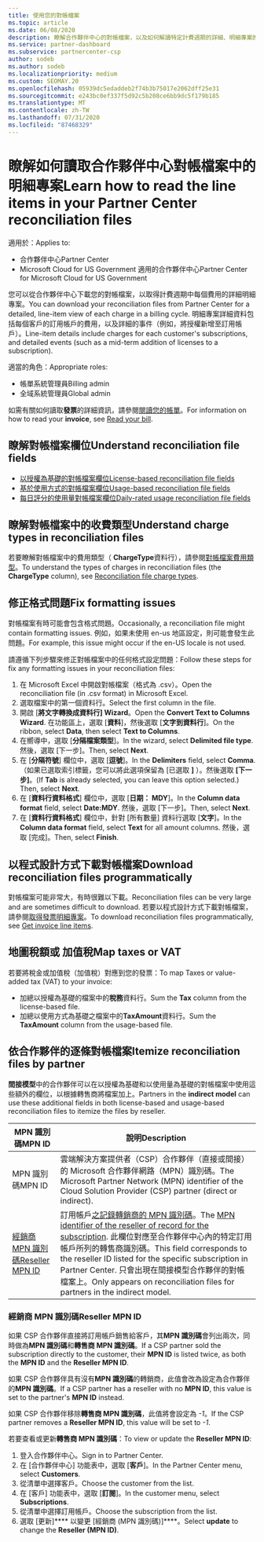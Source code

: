```yaml
---
title: 使用您的對帳檔案
ms.topic: article
ms.date: 06/08/2020
description: 瞭解合作夥伴中心的對帳檔案，以及如何解讀特定計費週期的詳細、明細專案的費用觀點。
ms.service: partner-dashboard
ms.subservice: partnercenter-csp
author: sodeb
ms.author: sodeb
ms.localizationpriority: medium
ms.custom: SEOMAY.20
ms.openlocfilehash: 05939dc5edaddeb2f74b3b75017e2062dff25e31
ms.sourcegitcommit: e243bc0ef337f5d92c5b208ce6bb9dc5f179b185
ms.translationtype: MT
ms.contentlocale: zh-TW
ms.lasthandoff: 07/31/2020
ms.locfileid: "87468329"
---
```

# <a name="learn-how-to-read-the-line-items-in-your-partner-center-reconciliation-files"></a><span data-ttu-id="60ac2-103">瞭解如何讀取合作夥伴中心對帳檔案中的明細專案</span><span class="sxs-lookup"><span data-stu-id="60ac2-103">Learn how to read the line items in your Partner Center reconciliation files</span></span>

<span data-ttu-id="60ac2-104">適用於：</span><span class="sxs-lookup"><span data-stu-id="60ac2-104">Applies to:</span></span>

- <span data-ttu-id="60ac2-105">合作夥伴中心</span><span class="sxs-lookup"><span data-stu-id="60ac2-105">Partner Center</span></span>
- <span data-ttu-id="60ac2-106">Microsoft Cloud for US Government 適用的合作夥伴中心</span><span class="sxs-lookup"><span data-stu-id="60ac2-106">Partner Center for Microsoft Cloud for US Government</span></span>

<span data-ttu-id="60ac2-107">您可以從合作夥伴中心下載您的對帳檔案，以取得計費週期中每個費用的詳細明細專案。</span><span class="sxs-lookup"><span data-stu-id="60ac2-107">You can download your reconciliation files from Partner Center for a detailed, line-item view of each charge in a billing cycle.</span></span> <span data-ttu-id="60ac2-108">明細專案詳細資料包括每個客戶的訂用帳戶的費用，以及詳細的事件（例如，將授權新增至訂用帳戶）。</span><span class="sxs-lookup"><span data-stu-id="60ac2-108">Line-item details include charges for each customer's subscriptions, and detailed events (such as a mid-term addition of licenses to a subscription).</span></span>

<span data-ttu-id="60ac2-109">適當的角色：</span><span class="sxs-lookup"><span data-stu-id="60ac2-109">Appropriate roles:</span></span>

- <span data-ttu-id="60ac2-110">帳單系統管理員</span><span class="sxs-lookup"><span data-stu-id="60ac2-110">Billing admin</span></span>
- <span data-ttu-id="60ac2-111">全域系統管理員</span><span class="sxs-lookup"><span data-stu-id="60ac2-111">Global admin</span></span>

<span data-ttu-id="60ac2-112">如需有關如何讀取**發票**的詳細資訊，請參閱[閱讀您的帳單](read-your-bill.md)。</span><span class="sxs-lookup"><span data-stu-id="60ac2-112">For information on how to read your **invoice**, see [Read your bill](read-your-bill.md).</span></span>

## <a name="understand-reconciliation-file-fields"></a><span data-ttu-id="60ac2-113">瞭解對帳檔案欄位</span><span class="sxs-lookup"><span data-stu-id="60ac2-113">Understand reconciliation file fields</span></span>

- [<span data-ttu-id="60ac2-114">以授權為基礎的對帳檔案欄位</span><span class="sxs-lookup"><span data-stu-id="60ac2-114">License-based reconciliation file fields</span></span>](license-based-recon-files.md)
- [<span data-ttu-id="60ac2-115">基於使用方式的對帳檔案欄位</span><span class="sxs-lookup"><span data-stu-id="60ac2-115">Usage-based reconciliation file fields</span></span>](usage-based-recon-files.md)
- [<span data-ttu-id="60ac2-116">每日評分的使用量對帳檔案欄位</span><span class="sxs-lookup"><span data-stu-id="60ac2-116">Daily-rated usage reconciliation file fields</span></span>](daily-rated-usage-recon-files.md)

## <a name="understand-charge-types-in-reconciliation-files"></a><span data-ttu-id="60ac2-117">瞭解對帳檔案中的收費類型</span><span class="sxs-lookup"><span data-stu-id="60ac2-117">Understand charge types in reconciliation files</span></span>

<span data-ttu-id="60ac2-118">若要瞭解對帳檔案中的費用類型（ **ChargeType**資料行），請參閱[對帳檔案費用類型](recon-file-charge-types.md)。</span><span class="sxs-lookup"><span data-stu-id="60ac2-118">To understand the types of charges in reconciliation files (the **ChargeType** column), see [Reconciliation file charge types](recon-file-charge-types.md).</span></span>

## <a name="fix-formatting-issues"></a><span data-ttu-id="60ac2-119">修正格式問題</span><span class="sxs-lookup"><span data-stu-id="60ac2-119">Fix formatting issues</span></span>

<span data-ttu-id="60ac2-120">對帳檔案有時可能會包含格式問題。</span><span class="sxs-lookup"><span data-stu-id="60ac2-120">Occasionally, a reconciliation file might contain formatting issues.</span></span> <span data-ttu-id="60ac2-121">例如，如果未使用 en-us 地區設定，則可能會發生此問題。</span><span class="sxs-lookup"><span data-stu-id="60ac2-121">For example, this issue might occur if the en-US locale is not used.</span></span>

<span data-ttu-id="60ac2-122">請遵循下列步驟來修正對帳檔案中的任何格式設定問題：</span><span class="sxs-lookup"><span data-stu-id="60ac2-122">Follow these steps for fix any formatting issues in your reconciliation files:</span></span>

1. <span data-ttu-id="60ac2-123">在 Microsoft Excel 中開啟對帳檔案（格式為 .csv）。</span><span class="sxs-lookup"><span data-stu-id="60ac2-123">Open the reconciliation file (in .csv format) in Microsoft Excel.</span></span>
2. <span data-ttu-id="60ac2-124">選取檔案中的第一個資料行。</span><span class="sxs-lookup"><span data-stu-id="60ac2-124">Select the first column in the file.</span></span>
3. <span data-ttu-id="60ac2-125">開啟 [**將文字轉換成資料行] Wizard**。</span><span class="sxs-lookup"><span data-stu-id="60ac2-125">Open the **Convert Text to Columns Wizard**.</span></span> <span data-ttu-id="60ac2-126">在功能區上，選取 [**資料**]，然後選取 [**文字到資料行**]。</span><span class="sxs-lookup"><span data-stu-id="60ac2-126">On the ribbon, select **Data**, then select **Text to Columns**.</span></span>
4. <span data-ttu-id="60ac2-127">在嚮導中，選取 [**分隔檔案類型**]。</span><span class="sxs-lookup"><span data-stu-id="60ac2-127">In the wizard, select **Delimited file type**.</span></span> <span data-ttu-id="60ac2-128">然後，選取 [下一步]。</span><span class="sxs-lookup"><span data-stu-id="60ac2-128">Then, select **Next**.</span></span>
5. <span data-ttu-id="60ac2-129">在 [**分隔符號**] 欄位中，選取 [**逗號**]。</span><span class="sxs-lookup"><span data-stu-id="60ac2-129">In the **Delimiters** field, select **Comma**.</span></span> <span data-ttu-id="60ac2-130">（如果已選取索引標籤，您可以將此選項保留為 [已選取 **]** ）。然後選取 **[下一步]**。</span><span class="sxs-lookup"><span data-stu-id="60ac2-130">(If **Tab** is already selected, you can leave this option selected.) Then, select **Next**.</span></span>
6. <span data-ttu-id="60ac2-131">在 [**資料行資料格式**] 欄位中，選取 [**日期： MDY**]。</span><span class="sxs-lookup"><span data-stu-id="60ac2-131">In the **Column data format** field, select **Date:MDY**.</span></span> <span data-ttu-id="60ac2-132">然後，選取 [下一步]。</span><span class="sxs-lookup"><span data-stu-id="60ac2-132">Then, select **Next**.</span></span>
7. <span data-ttu-id="60ac2-133">在 [**資料行資料格式**] 欄位中，針對 [所有數量] 資料行選取 [**文字**]。</span><span class="sxs-lookup"><span data-stu-id="60ac2-133">In the **Column data format** field, select **Text** for all amount columns.</span></span> <span data-ttu-id="60ac2-134">然後，選取 [完成]。</span><span class="sxs-lookup"><span data-stu-id="60ac2-134">Then, select **Finish**.</span></span>

## <a name="download-reconciliation-files-programmatically"></a><span data-ttu-id="60ac2-135">以程式設計方式下載對帳檔案</span><span class="sxs-lookup"><span data-stu-id="60ac2-135">Download reconciliation files programmatically</span></span>

<span data-ttu-id="60ac2-136">對帳檔案可能非常大，有時很難以下載。</span><span class="sxs-lookup"><span data-stu-id="60ac2-136">Reconciliation files can be very large and are sometimes difficult to download.</span></span> <span data-ttu-id="60ac2-137">若要以程式設計方式下載對帳檔案，請參閱[取得發票明細專案](https://docs.microsoft.com/partner-center/develop/get-invoiceline-items)。</span><span class="sxs-lookup"><span data-stu-id="60ac2-137">To download reconciliation files programmatically, see [Get invoice line items](https://docs.microsoft.com/partner-center/develop/get-invoiceline-items).</span></span>

## <a name="map-taxes-or-vat"></a><span data-ttu-id="60ac2-138">地圖稅額或 加值稅</span><span class="sxs-lookup"><span data-stu-id="60ac2-138">Map taxes or VAT</span></span>

<span data-ttu-id="60ac2-139">若要將稅金或加值稅（加值稅）對應到您的發票：</span><span class="sxs-lookup"><span data-stu-id="60ac2-139">To map Taxes or value-added tax (VAT) to your invoice:</span></span>

- <span data-ttu-id="60ac2-140">加總以授權為基礎的檔案中的**稅務**資料行。</span><span class="sxs-lookup"><span data-stu-id="60ac2-140">Sum the **Tax** column from the license-based file.</span></span>
- <span data-ttu-id="60ac2-141">加總以使用方式為基礎之檔案中的**TaxAmount**資料行。</span><span class="sxs-lookup"><span data-stu-id="60ac2-141">Sum the **TaxAmount** column from the usage-based file.</span></span>

## <a name="itemize-reconciliation-files-by-partner"></a><span data-ttu-id="60ac2-142">依合作夥伴的逐條對帳檔案</span><span class="sxs-lookup"><span data-stu-id="60ac2-142">Itemize reconciliation files by partner</span></span>

<span data-ttu-id="60ac2-143">**間接模型**中的合作夥伴可以在以授權為基礎和以使用量為基礎的對帳檔案中使用這些額外的欄位，以根據轉售商將檔案加上。</span><span class="sxs-lookup"><span data-stu-id="60ac2-143">Partners in the **indirect model** can use these additional fields in both license-based and usage-based reconciliation files to itemize the files by reseller.</span></span>

| <span data-ttu-id="60ac2-144">MPN 識別碼</span><span class="sxs-lookup"><span data-stu-id="60ac2-144">MPN ID</span></span> | <span data-ttu-id="60ac2-145">說明</span><span class="sxs-lookup"><span data-stu-id="60ac2-145">Description</span></span> |
| ------ | ----------- |
| <span data-ttu-id="60ac2-146">MPN 識別碼</span><span class="sxs-lookup"><span data-stu-id="60ac2-146">MPN ID</span></span> | <span data-ttu-id="60ac2-147">雲端解決方案提供者（CSP）合作夥伴（直接或間接）的 Microsoft 合作夥伴網路（MPN）識別碼。</span><span class="sxs-lookup"><span data-stu-id="60ac2-147">The Microsoft Partner Network (MPN) identifier of the Cloud Solution Provider (CSP) partner (direct or indirect).</span></span> |
| [<span data-ttu-id="60ac2-148">經銷商 MPN 識別碼</span><span class="sxs-lookup"><span data-stu-id="60ac2-148">Reseller MPN ID</span></span>](#reseller-mpn-id) | <span data-ttu-id="60ac2-149">訂用帳戶[之記錄轉銷商的 MPN 識別碼](#reseller-mpn-id)。</span><span class="sxs-lookup"><span data-stu-id="60ac2-149">The [MPN identifier of the reseller of record for the subscription](#reseller-mpn-id).</span></span> <span data-ttu-id="60ac2-150">此欄位對應至合作夥伴中心內的特定訂用帳戶所列的轉售商識別碼。</span><span class="sxs-lookup"><span data-stu-id="60ac2-150">This field corresponds to the reseller ID listed for the specific subscription in Partner Center.</span></span> <span data-ttu-id="60ac2-151">只會出現在間接模型合作夥伴的對帳檔案上。</span><span class="sxs-lookup"><span data-stu-id="60ac2-151">Only appears on reconciliation files for partners in the indirect model.</span></span> |

### <a name="reseller-mpn-id"></a><span data-ttu-id="60ac2-152">經銷商 MPN 識別碼</span><span class="sxs-lookup"><span data-stu-id="60ac2-152">Reseller MPN ID</span></span>

<span data-ttu-id="60ac2-153">如果 CSP 合作夥伴直接將訂用帳戶銷售給客戶，其**MPN 識別碼**會列出兩次，同時做為**MPN 識別碼**和**轉售商 MPN 識別碼**。</span><span class="sxs-lookup"><span data-stu-id="60ac2-153">If a CSP partner sold the subscription directly to the customer, their **MPN ID** is listed twice, as both the **MPN ID** and the **Reseller MPN ID**.</span></span>

<span data-ttu-id="60ac2-154">如果 CSP 合作夥伴具有沒有**MPN 識別碼**的轉銷商，此值會改為設定為合作夥伴的**MPN 識別碼**。</span><span class="sxs-lookup"><span data-stu-id="60ac2-154">If a CSP partner has a reseller with no **MPN ID**, this value is set to the partner's **MPN ID** instead.</span></span>

<span data-ttu-id="60ac2-155">如果 CSP 合作夥伴移除**轉售商 MPN 識別碼**，此值將會設定為 *-1*。</span><span class="sxs-lookup"><span data-stu-id="60ac2-155">If the CSP partner removes a **Reseller MPN ID**, this value will be set to *-1*.</span></span>

<span data-ttu-id="60ac2-156">若要查看或更新**轉售商 MPN 識別碼**：</span><span class="sxs-lookup"><span data-stu-id="60ac2-156">To view or update the **Reseller MPN ID**:</span></span>

1. <span data-ttu-id="60ac2-157">登入合作夥伴中心。</span><span class="sxs-lookup"><span data-stu-id="60ac2-157">Sign in to Partner Center.</span></span>
2. <span data-ttu-id="60ac2-158">在 [合作夥伴中心] 功能表中，選取 [**客戶**]。</span><span class="sxs-lookup"><span data-stu-id="60ac2-158">In the Partner Center menu, select **Customers**.</span></span>
3. <span data-ttu-id="60ac2-159">從清單中選擇客戶。</span><span class="sxs-lookup"><span data-stu-id="60ac2-159">Choose the customer from the list.</span></span>
4. <span data-ttu-id="60ac2-160">在 [客戶] 功能表中，選取 [**訂閱**]。</span><span class="sxs-lookup"><span data-stu-id="60ac2-160">In the customer menu, select **Subscriptions**.</span></span>
5. <span data-ttu-id="60ac2-161">從清單中選擇訂用帳戶。</span><span class="sxs-lookup"><span data-stu-id="60ac2-161">Choose the subscription from the list.</span></span>
6. <span data-ttu-id="60ac2-162">選取 \[更新\]\*\*\*\* 以變更 \[經銷商 (MPN 識別碼)\]\*\*\*\*。</span><span class="sxs-lookup"><span data-stu-id="60ac2-162">Select **update** to change the **Reseller (MPN ID)**.</span></span>
